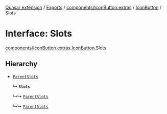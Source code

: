 [Quasar extension](../index.md) / [Exports](../modules.md) / [components/IconButton.extras](../modules/components_IconButton_extras.md) / [IconButton](../modules/components_IconButton_extras.IconButton.md) / Slots

# Interface: Slots

[components/IconButton.extras](../modules/components_IconButton_extras.md).[IconButton](../modules/components_IconButton_extras.IconButton.md).Slots

## Hierarchy

- [`ParentSlots`](components_IconButton_extras.IconButton.ParentSlots.md)

  ↳ **`Slots`**

  ↳↳ [`ParentSlots`](components_IconPicker_extras.IconPicker.ParentSlots.md)

  ↳↳ [`ParentSlots`](components_LanguagePicker_extras.LanguagePicker.ParentSlots.md)

